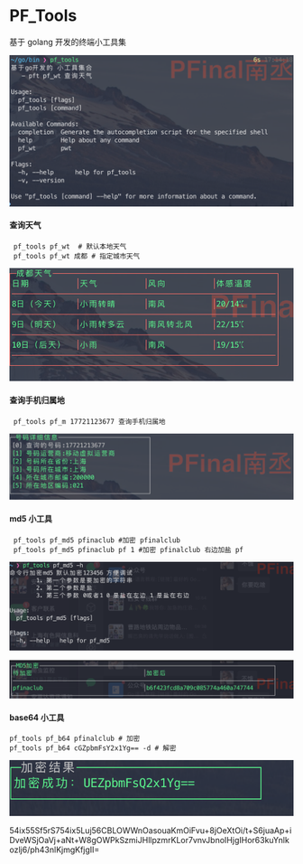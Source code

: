# PF_Tools

基于 golang 开发的终端小工具集

![](https://raw.githubusercontent.com/pfinal-nc/iGallery/master/blog/202311081714504.png)

#### 查询天气

```shell
 pf_tools pf_wt  # 默认本地天气
 pf_tools pf_wt 成都 # 指定城市天气 
```
![](https://raw.githubusercontent.com/pfinal-nc/iGallery/master/blog/202311081716928.png)

#### 查询手机归属地

```shell
 pf_tools pf_m 17721123677 查询手机归属地
```

![](https://raw.githubusercontent.com/pfinal-nc/iGallery/master/blog/202311091002314.png)

#### md5 小工具

```shell
 pf_tools pf_md5 pfinaclub #加密 pfinalclub
 pf_tools pf_md5 pfinaclub pf 1 #加密 pfinalclub 右边加盐 pf
```

![](https://raw.githubusercontent.com/pfinal-nc/iGallery/master/blog/202311141146354.png)

![](https://raw.githubusercontent.com/pfinal-nc/iGallery/master/blog/202311141148825.png)

#### base64 小工具

```shell
pf_tools pf_b64 pfinalclub # 加密
pf_tools pf_b64 cGZpbmFsY2x1Yg== -d # 解密
```

![](https://raw.githubusercontent.com/pfinal-nc/iGallery/master/blog/202311141431206.png)

54ix55Sf5rS754ix5Luj56CBLOWWnOasouaKmOiFvu+8jOeXtOi/t+S6juaAp+iDveWSjOaVj+aNt+W8gOWPkSzmiJHllpzmrKLor7vnvJbnoIHjgIHor63kuYnlkozlj6/ph43nlKjmgKfjgII=